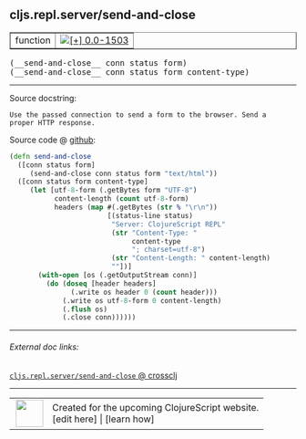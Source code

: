 ## cljs.repl.server/send-and-close



 <table border="1">
<tr>
<td>function</td>
<td><a href="https://github.com/cljsinfo/cljs-api-docs/tree/0.0-1503"><img valign="middle" alt="[+] 0.0-1503" title="Added in 0.0-1503" src="https://img.shields.io/badge/+-0.0--1503-lightgrey.svg"></a> </td>
</tr>
</table>


 <samp>
(__send-and-close__ conn status form)<br>
</samp>
 <samp>
(__send-and-close__ conn status form content-type)<br>
</samp>

---





Source docstring:

```
Use the passed connection to send a form to the browser. Send a
proper HTTP response.
```


Source code @ [github](https://github.com/clojure/clojurescript/blob/r1913/src/clj/cljs/repl/server.clj#L107-L128):

```clj
(defn send-and-close
  ([conn status form]
     (send-and-close conn status form "text/html"))
  ([conn status form content-type]
     (let [utf-8-form (.getBytes form "UTF-8")
           content-length (count utf-8-form)
           headers (map #(.getBytes (str % "\r\n"))
                        [(status-line status)
                         "Server: ClojureScript REPL"
                         (str "Content-Type: "
                              content-type
                              "; charset=utf-8")
                         (str "Content-Length: " content-length)
                         ""])]
       (with-open [os (.getOutputStream conn)]
         (do (doseq [header headers]
               (.write os header 0 (count header)))
             (.write os utf-8-form 0 content-length)
             (.flush os)
             (.close conn))))))
```

<!--
Repo - tag - source tree - lines:

 <pre>
clojurescript @ r1913
└── src
    └── clj
        └── cljs
            └── repl
                └── <ins>[server.clj:107-128](https://github.com/clojure/clojurescript/blob/r1913/src/clj/cljs/repl/server.clj#L107-L128)</ins>
</pre>

-->

---



###### External doc links:

[`cljs.repl.server/send-and-close` @ crossclj](http://crossclj.info/fun/cljs.repl.server/send-and-close.html)<br>

---

 <table>
<tr><td>
<img valign="middle" align="right" width="48px" src="http://i.imgur.com/Hi20huC.png">
</td><td>
Created for the upcoming ClojureScript website.<br>
[edit here] | [learn how]
</td></tr></table>

[edit here]:https://github.com/cljsinfo/cljs-api-docs/blob/master/cljsdoc/cljs.repl.server/send-and-close.cljsdoc
[learn how]:https://github.com/cljsinfo/cljs-api-docs/wiki/cljsdoc-files

<!--

This information was too distracting to show to readers, but I'll leave it
commented here since it is helpful to:

- pretty-print the data used to generate this document
- and show how to retrieve that data



The API data for this symbol:

```clj
{:ns "cljs.repl.server",
 :name "send-and-close",
 :signature ["[conn status form]" "[conn status form content-type]"],
 :history [["+" "0.0-1503"]],
 :type "function",
 :full-name-encode "cljs.repl.server/send-and-close",
 :source {:code "(defn send-and-close\n  ([conn status form]\n     (send-and-close conn status form \"text/html\"))\n  ([conn status form content-type]\n     (let [utf-8-form (.getBytes form \"UTF-8\")\n           content-length (count utf-8-form)\n           headers (map #(.getBytes (str % \"\\r\\n\"))\n                        [(status-line status)\n                         \"Server: ClojureScript REPL\"\n                         (str \"Content-Type: \"\n                              content-type\n                              \"; charset=utf-8\")\n                         (str \"Content-Length: \" content-length)\n                         \"\"])]\n       (with-open [os (.getOutputStream conn)]\n         (do (doseq [header headers]\n               (.write os header 0 (count header)))\n             (.write os utf-8-form 0 content-length)\n             (.flush os)\n             (.close conn))))))",
          :title "Source code",
          :repo "clojurescript",
          :tag "r1913",
          :filename "src/clj/cljs/repl/server.clj",
          :lines [107 128]},
 :full-name "cljs.repl.server/send-and-close",
 :docstring "Use the passed connection to send a form to the browser. Send a\nproper HTTP response."}

```

Retrieve the API data for this symbol:

```clj
;; from Clojure REPL
(require '[clojure.edn :as edn])
(-> (slurp "https://raw.githubusercontent.com/cljsinfo/cljs-api-docs/catalog/cljs-api.edn")
    (edn/read-string)
    (get-in [:symbols "cljs.repl.server/send-and-close"]))
```

-->
